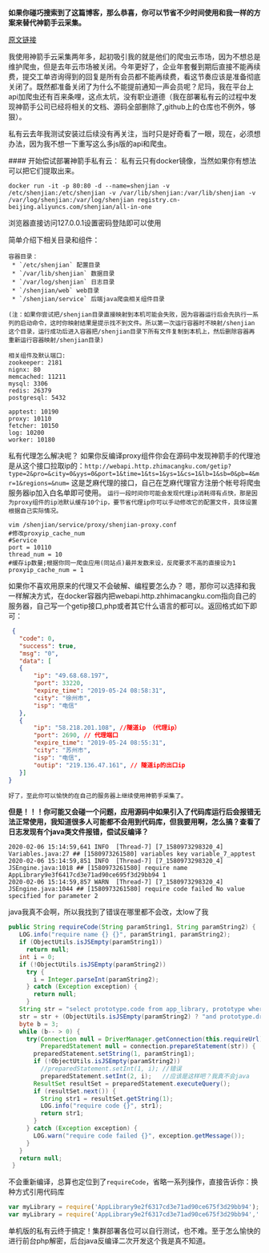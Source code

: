 **如果你碰巧搜索到了这篇博客，那么恭喜，你可以节省不少时间使用和我一样的方案来替代神箭手云采集。**

[原文链接](https://sayue.net/articles/replace-shenjianshou.html)

我使用神箭手云采集两年多，起初吸引我的就是他们的爬虫云市场，因为不想总是维护爬虫，但是去年云市场被关闭。今年更好了，企业年套餐到期后直接不能再续费，提交工单咨询得到的回复是所有会员都不能再续费，看这节奏应该是准备彻底关闭了。既然都准备关闭了为什么不能提前通知一声会员呢？尼玛，我在平台上api加爬虫还有百来条哩，这点太坑，没有职业道德（我在部署私有云的过程中发现神箭手公司已经将相关的文档、源码全部删除了,github上的仓库也不例外，够狠）。

私有云去年我测试安装过后续没有再关注，当时只是好奇看了一眼，现在，必须想办法，因为我不想一下重写这么多js版的api和爬虫。

\#### 开始偿试部署神箭手私有云：
私有云只有docker镜像，当然如果你有想法可以把它们提取出来。

```shell
docker run -it -p 80:80 -d --name=shenjian -v /etc/shenjian:/etc/shenjian -v /var/lib/shenjian:/var/lib/shenjian -v /var/log/shenjian:/var/log/shenjian registry.cn-beijing.aliyuncs.com/shenjian/all-in-one
```

浏览器直接访问127.0.0.1设置密码登陆即可以使用

简单介绍下相关目录和组件：

```shell
容器目录：
 * `/etc/shenjian` 配置目录
 * `/var/lib/shenjian` 数据目录
 * `/var/log/shenjian` 日志目录
 * `/shenjian/web` web目录
 * `/shenjian/service` 后端java爬虫相关组件目录

(注：如果你尝试把/shenjian目录直接映射到本机可能会失败，因为容器运行后会先执行一系列的启动命令，这时你映射结果是提示找不到文件。所以第一次运行容器时不映射/shenjian这个目录，运行成功后进入容器把/shenjian目录下所有文件复制到本机上，然后删除容器再重新运行容器映射/shenjian目录)

相关组件及默认端口:
zookeeper: 2181
nignx: 80
memcached: 11211
mysql: 3306
redis: 26379
postgresql: 5432

apptest: 10190
proxy: 10110
fetcher: 10150
log: 10200
worker: 10180
```

私有代理怎么解决呢？
如果你反编译proxy组件你会在源码中发现神箭手的代理池是从这个接口拉取ip的：`http://webapi.http.zhimacangku.com/getip?type=2&pro=&city=0&yys=0&port=1&time=1&ts=1&ys=1&cs=1&lb=1&sb=0&pb=4&mr=1&regions=&num=`
这是芝麻代理的接口，自己在芝麻代理官方注册个帐号将爬虫服务器ip加入白名单即可使用。
`运行一段时间你可能会发现代理ip消耗得有点快，那是因为proxy组件的ip池默认缓存10个ip，要节省代理ip你可以手动修改它的配置文件，具体设置根据自己实际情况。`

```shell
vim /shenjian/service/proxy/shenjian-proxy.conf
#修改proxyip_cache_num
#Service
port = 10110
thread_num = 10
#缓存ip数量;根据你同一爬虫应用(同站点)最并发数来设，反爬要求不高的直接设为1
proxyip_cache_num = 1
```

如果你不喜欢用原来的代理又不会破解、编程要怎么办？
嗯，那你可以选择和我一样解决方式，在docker容器内把webapi.http.zhhimacangku.com指向自己的服务器，自己写一个getip接口,php或者其它什么语言的都可以。返回格式如下即可：

```json
 {
   "code": 0,
   "success": true,
   "msg": "0",
   "data": [
   {
       "ip": "49.68.68.197",
       "port": 33220,
       "expire_time": "2019-05-24 08:58:31",
       "city": "徐州市",
       "isp": "电信"
   },
   {
       "ip": "58.218.201.108", //隧道ip （代理ip）
       "port": 2690, // 代理端口
       "expire_time": "2019-05-24 08:55:31",
       "city": "苏州市",
       "isp": "电信",
       "outip": "219.136.47.161", // 隧道ip的出口ip
   }]
}
```

```
好了，至此你可以愉快的在自己的服务器上继续使用神箭手采集了。
```

**但是！！！你可能又会碰一个问题，应用源码中如果引入了代码库运行后会报错无法正常使用，我知道很多人可能都不会用到代码库，但我要用啊，怎么搞？查看了日志发现有个java类文件报错，偿试反编译？**

```shell
2020-02-06 15:14:59,641 INFO  [Thread-7] [7_1580973298320_4] Variables.java:27 ## [1580973261580] variables key variable_7_apptest
2020-02-06 15:14:59,851 INFO  [Thread-7] [7_1580973298320_4] JSEngine.java:1018 ## [1580973261580] require name AppLibrary9e3f6417cd3e71ad90ce695f3d29bb94 1
2020-02-06 15:14:59,857 WARN  [Thread-7] [7_1580973298320_4] JSEngine.java:1044 ## [1580973261580] require code failed No value specified for parameter 2
```

java我真不会啊，所以我找到了错误在哪里都不会改，太low了我

```java
public String requireCode(String paramString1, String paramString2) {
   LOG.info("require name {} {}", paramString1, paramString2);
   if (ObjectUtils.isJSEmpty(paramString1))
     return null; 
   int i = 0;
   if (!ObjectUtils.isJSEmpty(paramString2))
     try {
       i = Integer.parseInt(paramString2);
     } catch (Exception exception) {
       return null;
     }  
   String str = "select prototype.code from app_library, prototype where name_bundle = ? and prototype.app_id = app_library.app_id ";
   str = str + (ObjectUtils.isJSEmpty(paramString2) ? "and prototype.draft = 1" : "and prototype.version = ?");
   byte b = 3;
   while (b-- > 0) {
     try(Connection null = DriverManager.getConnection(this.requireUrl); 
         PreparedStatement null = connection.prepareStatement(str)) {
       preparedStatement.setString(1, paramString1);
       if (!ObjectUtils.isJSEmpty(paramString2))
         //preparedStatement.setInt(1, i); //错误
         preparedStatement.setInt(2, i);   //应该是这样吧？我真不会java
       ResultSet resultSet = preparedStatement.executeQuery();
       if (resultSet.next()) {
         String str1 = resultSet.getString(1);
         LOG.info("require code {}", str1);
         return str1;
       } 
     } catch (Exception exception) {
       LOG.warn("require code failed {}", exception.getMessage());
     } 
   } 
   return null;
 }
```

不会重新编译，总算也定位到了`requireCode`，省略一系列操作，直接告诉你：换种方式引用代码库

```js
var myLibrary = require('AppLibrary9e2f6317cd3e71ad90ce675f3d29bb94'); //以前我是这样引用的
var myLibrary = require('AppLibrary9e2f6317cd3e71ad90ce675f3d29bb94',''); //现在改成这样
```

单机版的私有云终于搞定！集群部署各位可以自行测试，也不难。至于怎么愉快的进行前台php解密，后台java反编译二次开发这个我是真不知道。
